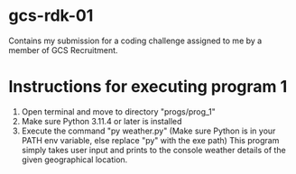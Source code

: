 # gcs-rdk-01
Contains my submission for a coding challenge assigned to me by a member of GCS Recruitment.

# Instructions for executing program 1
1. Open terminal and move to directory "progs/prog_1"
2. Make sure Python 3.11.4 or later is installed
3. Execute the command "py weather.py" (Make sure Python is in your PATH env variable, else replace "py" with the exe path)
This program simply takes user input and prints to the console weather details of the given geographical location.